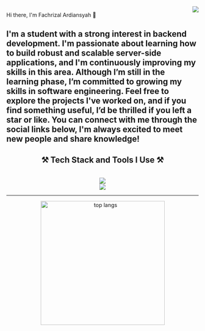 <img align="right" src="https://visitor-badge.laobi.icu/badge?page_id=salesp07.salesp07" />

<!--- <h1 align="center">
    <img src="https://readme-typing-svg.herokuapp.com/?font=Righteous&size=35&center=true&vCenter=true&width=500&height=70&duration=4000&lines=Hi+There!+👋;+I'm+Fachrizal+Ardiansyah!;" />
</h1> -->


Hi there, I'm Fachrizal Ardiansyah 👋

I'm a student with a strong interest in backend development. I'm passionate about learning how to build robust and scalable server-side applications, and I'm continuously improving my skills in this area. Although I’m still in the learning phase, I’m committed to growing my skills in software engineering. Feel free to explore the projects I've worked on, and if you find something useful, I’d be thrilled if you left a star or like. You can connect with me through the social links below, I'm always excited to meet new people and share knowledge!
---
<h2 align="center">⚒️ Tech Stack and Tools I Use ⚒️</h2>
<br/>
<div align="center">
    <img src="https://skillicons.dev/icons?i=javascript,nodejs,express,go,vscode,figma,github" /><br>
    <img src="https://skillicons.dev/icons?i=postgresql,mysql" /><br>
</div>

---
<div align="center">
<img width=325 align="center" src="https://github-readme-stats-salesp07.vercel.app/api/top-langs/?username=salesp07&hide=HTML&langs_count=8&layout=compact&theme=react&border_radius=10&size_weight=0.5&count_weight=0.5&exclude_repo=github-readme-stats" alt="top langs" />
</div>

<!--
**toingg/toingg** is a ✨ _special_ ✨ repository because its `README.md` (this file) appears on your GitHub profile.

Here are some ideas to get you started:

- 🔭 I’m currently working on ...
- 🌱 I’m currently learning ...
- 👯 I’m looking to collaborate on ...
- 🤔 I’m looking for help with ...
- 💬 Ask me about ...
- 📫 How to reach me: ...
- 😄 Pronouns: ...
- ⚡ Fun fact: ...
-->

